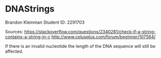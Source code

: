 # DNAStrings

Brandon Kleinman
Student ID: 2291703

Sources:
https://stackoverflow.com/questions/2340281/check-if-a-string-contains-a-string-in-c
http://www.cplusplus.com/forum/beginner/107564/

If there is an invalid nucleotide the length of the DNA sequence will still be affected.
